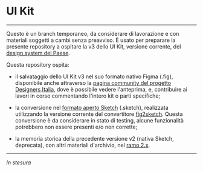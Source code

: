 # UI Kit

-----

Questo è un branch temporaneo, da considerare di lavorazione e con materiali soggetti a cambi senza preavviso. È usato per preparare la presente repository a ospitare la v3 dello UI Kit, versione corrente, del [design system del Paese](https://prossima.designers.italia.it/design-system/come-iniziare/per-designer). 

Questa repository ospita: 

- il salvataggio dello UI Kit v3 nel suo formato nativo Figma (.fig), disponibile anche attraverso la [pagina community del progetto Designers Italia](https://figma.com/@designersitalia/), dove è possibile vedere l'anteprima, e, contribuire ai lavori in corso commentando l'intero kit o parti specifiche; 

- la conversione nel [formato aperto Sketch](https://github.com/sketch-hq/sketch-document) (.sketch), realizzata utilizzando la versione corrente del convertitore [fig2sketch](https://github.com/sketch-hq/fig2sketch). Questa conversione è da considerare in stato di testing, alcune funzionalità potrebbero non essere presenti e/o non corrette; 

- la memoria storica della precedente versione v2 (nativa Sketch, deprecata), con altri materiali d'archivio, nel [ramo 2.x](https://github.com/italia/design-ui-kit/tree/2.x).

----

_In stesura_
